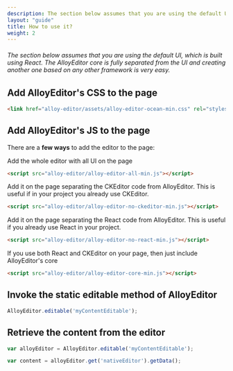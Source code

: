 ```yaml
---
description: The section below assumes that you are using the default UI, which is built using React. The AlloyEditor core is fully separated from the UI and creating another one based on any other framework is very easy.
layout: "guide"
title: How to use it?
weight: 2
---
```


###### The section below assumes that you are using the default UI, which is built using React. The AlloyEditor core is fully separated from the UI and creating another one based on any other framework is very easy.

<article id="article1">

## Add AlloyEditor's CSS to the page

```html
<link href="alloy-editor/assets/alloy-editor-ocean-min.css" rel="stylesheet"></link>
```

</article>

<article id="article2">

## Add AlloyEditor's JS to the page

There are a <strong>few ways</strong> to add the editor to the page:

<section>
  <span>Add the whole editor with all UI on the page</span>

  ```html
  <script src="alloy-editor/alloy-editor-all-min.js"></script>
  ```

  <span>Add it on the page separating the CKEditor code from AlloyEditor. This is useful if in your project you already use CKEditor.</span>

  ```html
  <script src="alloy-editor/alloy-editor-no-ckeditor-min.js"></script>
  ```

  <span>Add it on the page separating the React code from AlloyEditor. This is useful if you already use React in your project.</span>

  ```html
  <script src="alloy-editor/alloy-editor-no-react-min.js"></script>
  ```

  <span>If you use both React and CKEditor on your page, then just include AlloyEditor's core</span>
  ```html
  <script src="alloy-editor/alloy-editor-core-min.js"></script>
  ```
</section>


</article>

<article id="article3">

## Invoke the static editable method of AlloyEditor

```javascript
AlloyEditor.editable('myContentEditable');
```
</article>

<article id="article4">

## Retrieve the content from the editor

```javascript
var alloyEditor = AlloyEditor.editable('myContentEditable');

var content = alloyEditor.get('nativeEditor').getData();
```

</article>